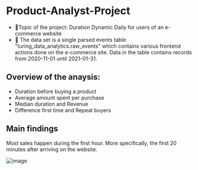 # Product-Analyst-Project

- 📝Topic of the project: Duration Dynamic Daily for users of an e-commerce website
- 📖 The data set is a single parsed events table "turing_data_analytics.raw_events" which contains various frontend actions done on the e-commerce site. Data in the table contains records from 2020-11-01 until 2021-01-31.

## Overview of the anaysis: 
- Duration before buying a product
- Average amount spent per purchase
- Median duration and Revenue
- Difference first time and Repeat buyers

## Main findings
Most sales happen during the first hour.
More specifically, the first 20 minutes after arriving on the website.



![image](https://github.com/Bversleg/Product-Analyst-Project/assets/126020538/761fc5b2-3069-4706-b43b-b2692f92f9b3)
